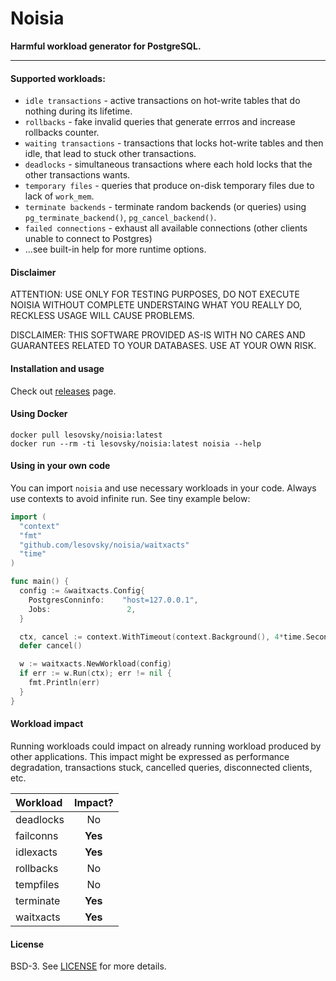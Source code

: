 # Noisia

**Harmful workload generator for PostgreSQL.**

---

#### Supported workloads:
- `idle transactions` - active transactions on hot-write tables that do nothing during its lifetime.
- `rollbacks` - fake invalid queries that generate errros and increase rollbacks counter.
- `waiting transactions` - transactions that locks hot-write tables and then idle, that lead to stuck other transactions.
- `deadlocks` - simultaneous transactions where each hold locks that the other transactions wants.
- `temporary files` - queries that produce on-disk temporary files due to lack of `work_mem`.
- `terminate backends` - terminate random backends (or queries) using `pg_terminate_backend()`, `pg_cancel_backend()`.
- `failed connections` - exhaust all available connections (other clients unable to connect to Postgres) 
- ...see built-in help for more runtime options.

#### Disclaimer

ATTENTION: USE ONLY FOR TESTING PURPOSES, DO NOT EXECUTE NOISIA WITHOUT COMPLETE UNDERSTAING WHAT YOU REALLY DO, RECKLESS USAGE WILL CAUSE PROBLEMS.

DISCLAIMER: THIS SOFTWARE PROVIDED AS-IS WITH NO CARES AND GUARANTEES RELATED TO YOUR DATABASES. USE AT YOUR OWN RISK.


#### Installation and usage
Check out [releases](https://github.com/lesovsky/noisia/releases) page.
 
#### Using Docker
```shell script
docker pull lesovsky/noisia:latest
docker run --rm -ti lesovsky/noisia:latest noisia --help
```

#### Using in your own code
You can import `noisia` and use necessary workloads in your code. Always use contexts to avoid infinite run. See tiny example below:
```go
import (
  "context"
  "fmt"
  "github.com/lesovsky/noisia/waitxacts"
  "time"
)

func main() {
  config := &waitxacts.Config{
    PostgresConninfo:    "host=127.0.0.1",
    Jobs:                 2,
  }

  ctx, cancel := context.WithTimeout(context.Background(), 4*time.Second)
  defer cancel()

  w := waitxacts.NewWorkload(config)
  if err := w.Run(ctx); err != nil {
    fmt.Println(err)
  }
}
```

#### Workload impact

Running workloads could impact on already running workload produced by other applications. This impact might be expressed as performance degradation, transactions stuck, cancelled queries, disconnected clients, etc.

| Workload  | Impact? |
| :---         |     :---:      |
| deadlocks  | No  |
| failconns  | **Yes**  |
| idlexacts  | **Yes**  |
| rollbacks  | No  |
| tempfiles  | No  |
| terminate  | **Yes**  |
| waitxacts  | **Yes**  |


#### License
BSD-3. See [LICENSE](LICENSE) for more details.
